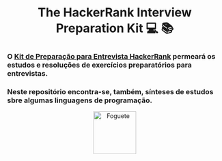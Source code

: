 # <p align= 'center'> The HackerRank Interview Preparation Kit 💻 :books: </p>

### O [Kit de Preparação para Entrevista HackerRank](https://www.hackerrank.com/interview/interview-preparation-kit) permeará os estudos e resoluções de exercícios preparatórios para entrevistas.

### Neste repositório encontra-se, também, sínteses de estudos sbre algumas linguagens de programação. 
<p align= 'center'><img  alt="Foguete" src="https://media.giphy.com/media/hpFCIpvGxUKgTfjRKl/giphy.gif" width="100"> </p>
